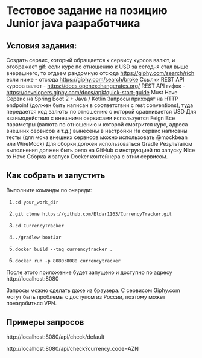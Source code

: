# Тестовое задание на позицию Junior java разработчика
## Условия задания:
Создать сервис, который обращается к сервису курсов валют, и отображает gif:
если курс по отношению к USD за сегодня стал выше вчерашнего, то отдаем рандомную отсюда https://giphy.com/search/rich
если ниже - отсюда https://giphy.com/search/broke
Ссылки
REST API курсов валют - https://docs.openexchangerates.org/
REST API гифок - https://developers.giphy.com/docs/api#quick-start-guide
Must Have
Сервис на Spring Boot 2 + Java / Kotlin
Запросы приходят на HTTP endpoint (должен быть написан в соответствии с rest conventions), туда передается код валюты по отношению с которой сравнивается USD
Для взаимодействия с внешними сервисами используется Feign
Все параметры (валюта по отношению к которой смотрится курс, адреса внешних сервисов и т.д.) вынесены в настройки
На сервис написаны тесты (для мока внешних сервисов можно использовать @mockbean или WireMock)
Для сборки должен использоваться Gradle
Результатом выполнения должен быть репо на GitHub с инструкцией по запуску
Nice to Have
Сборка и запуск Docker контейнера с этим сервисом.

## Как собрать и запустить
Выполните команды по очереди:
1) ```cd your_work_dir```

2) ```git clone https://github.com/Eldar1163/CurrencyTracker.git```

3) ```cd CurrencyTracker```

4) ```./gradlew bootJar```

5) ```docker build --tag currencytracker .```

6) ```docker run -p 8080:8080 currencytracker```

После этого приложение будет запущено и доступно по адресу http://localhost:8080


Запросы можно сделать даже из браузера. С сервисом Giphy.com могут быть проблемы с доступом из России, поэтому может понадобиться VPN.

## Примеры запросов

http://localhost:8080/api/check/default

http://localhost:8080/api/check?currency_code=AZN
